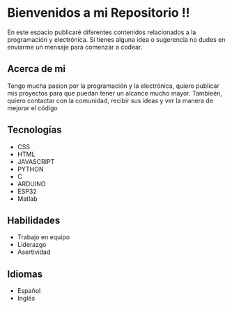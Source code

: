# Bienvenidos a mi Repositorio !!

En este espacio publicaré diferentes contenidos relacionados a la programación y electrónica. Si tienes alguna idea o sugerencia no dudes en enviarme un mensaje para comenzar a codear.


## Acerca de mi

Tengo mucha pasion por la programación y la electrónica, quiero publicar mis proyectos para que puedan tener un alcance mucho mayor. Tambieén, quiero contactar con la comunidad, recibir sus ideas y ver la manera de mejorar el código 

## Tecnologías 

- CSS
- HTML
- JAVASCRIPT
- PYTHON
- C
- ARDUINO
- ESP32
- Matlab

## Habilidades

- Trabajo en equipo
- Liderazgo
- Asertividad

## Idiomas 

- Español
- Inglés




